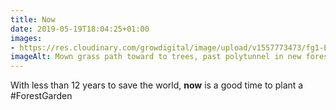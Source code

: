 ```yaml
---
title: Now
date: 2019-05-19T18:04:25+01:00
images: 
- https://res.cloudinary.com/growdigital/image/upload/v1557773473/fg1-E892935A.jpg
imageAlt: Mown grass path toward to trees, past polytunnel in new forest garden
---
```


With less than 12 years to save the world, **now** is a good time to plant a #ForestGarden
